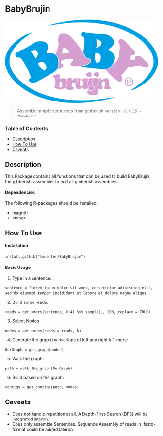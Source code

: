 # BabyBrujin

![Project Image](/icons/BabyBrujin_icon.png)

> Assemble simple sentences from gibberish
> `version: 0.0.15 - "Newborn"`

### Table of Contents

- [Description](#description)
- [How To Use](#how-to-use)
- [Caveats](#caveats)

## Description
This Package contains all functions that can be used to build BabyBrujin:
the gibberish-assembler to end all gibberish assemblers.

#### Dependencies
The following R-packages should be installed:

- magrittr
- stringr

## How To Use

#### Installation
`install.github("lmuenter/BabyBrujin")`

#### Basic Usage
1. Type in a sentence: 

`sentence = "Lorem ipsum dolor sit amet, consectetur adipiscing elit, sed do eiusmod tempor incididunt ut labore et dolore magna aliqua.`

2. Build some reads: 

`reads = get_kmers(sentence, k+4) %>% sample(., 200, replace = TRUE)`
	
3. Select Nodes 

`nodes = get_nodes(reads = reads, k)`
	
4. Generate the graph by overlaps of left and right k-1-mers: 

`OurGraph = get_graph(nodes)`

5. Walk the graph: 

`path = walk_the_graph(OurGraph)`
	
6. Build based on the graph: 

`contigs = get_contigs(path, nodes)`

## Caveats
- Does not handle repetition at all. A Depth-First-Search (DFS) will be integrated lateron.
- Does only assemble Sentences. Sequence Assembly of reads in .fastq-format could be added lateron